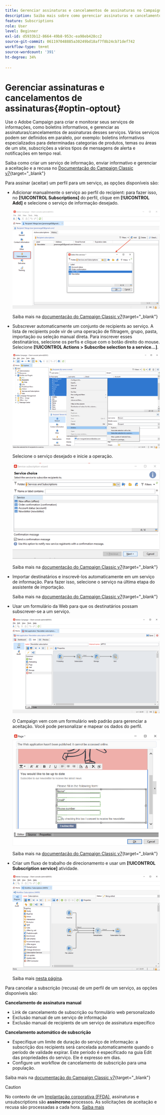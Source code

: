 ```yaml
---
title: Gerenciar assinaturas e cancelamentos de assinaturas no Campaign
description: Saiba mais sobre como gerenciar assinaturas e cancelamentos de assinaturas no Campaign v8.
feature: Subscriptions
role: User
level: Beginner
exl-id: d5933b12-8664-49b8-953c-ea98eb428cc2
source-git-commit: 061197048885a30249bd18af7f8b24cb71def742
workflow-type: tm+mt
source-wordcount: '391'
ht-degree: 34%

---
```


# Gerenciar assinaturas e cancelamentos de assinaturas{#optin-optout}

Use o Adobe Campaign para criar e monitorar seus serviços de informações, como boletins informativos, e gerenciar as assinaturas/cancelamentos de assinaturas desses serviços. Vários serviços podem ser definidos em paralelo, por exemplo: boletins informativos especializados para determinadas categorias de produtos, temas ou áreas de um site, subscrições a vários tipos de mensagens de alerta e notificações em tempo real.

Saiba como criar um serviço de informação, enviar informativo e gerenciar a aceitação e a recusa no [Documentação do Campaign Classic v7](https://experienceleague.adobe.com/docs/campaign-classic/using/sending-messages/subscriptions-and-referrals/managing-subscriptions.html){target="_blank"}

Para assinar (aceitar) um perfil para um serviço, as opções disponíveis são:

* Adicionar manualmente o serviço ao perfil do recipient: para fazer isso, no **[!UICONTROL Subscriptions]** do perfil, clique em **[!UICONTROL Add]** e selecione o serviço de informação desejado.

  ![](assets/subscribe-to-a-service.png)

  Saiba mais na [documentação do Campaign Classic v7](https://experienceleague.adobe.com/docs/campaign-classic/using/getting-started/profile-management/editing-a-profile.html#deliveries-tab){target="_blank"}

* Subscrever automaticamente um conjunto de recipients ao serviço. A lista de recipients pode vir de uma operação de filtragem, grupo, pasta, importação ou seleção manual direta. Para inscrever esses destinatários, selecione os perfis e clique com o botão direito do mouse. Selecione **[!UICONTROL Actions > Subscribe selection to a service...]**.

  ![](assets/subscribe-selection.png)

  Selecione o serviço desejado e inicie a operação.

  ![](assets/subscribe-confirm.png)

  Saiba mais na [documentação do Campaign Classic v7](https://experienceleague.adobe.com/docs/campaign-classic/using/getting-started/profile-management/editing-a-profile.html#deliveries-tab){target="_blank"}


* Importar destinatários e inscrevê-los automaticamente em um serviço de informação. Para fazer isso, selecione o serviço na última etapa do assistente de importação.

  Saiba mais na [documentação do Campaign Classic v7](https://experienceleague.adobe.com/docs/campaign-classic/using/getting-started/importing-and-exporting-data/generic-imports-exports/executing-import-jobs.html#step-5---additional-step-when-importing-recipients){target="_blank"}

* Usar um formulário da Web para que os destinatários possam subscrever-se a um serviço.

  ![](assets/opt-in-webapp.png)

  O Campaign vem com um formulário web padrão para gerenciar a aceitação. Você pode personalizar e mapear os dados do perfil.

  ![](assets/web-app.png)

  Saiba mais na [documentação do Campaign Classic v7](https://experienceleague.adobe.com/docs/campaign-classic/using/designing-content/web-forms/use-cases--web-forms.html#create-a-subscription--form-with-double-opt-in){target="_blank"}


* Criar um fluxo de trabalho de direcionamento e usar um **[!UICONTROL Subscription service]** atividade.

  ![](assets/wf-subscription.png)

  Saiba mais [nesta página](https://experienceleague.adobe.com/docs/campaign/automation/workflows/wf-activities/targeting-activities/subscription-services.html).

Para cancelar a subscrição (recusa) de um perfil de um serviço, as opções disponíveis são:

**Cancelamento de assinatura manual**

* Link de cancelamento de subscrição ou formulário web personalizado
* Exclusão manual de um serviço de informação
* Exclusão manual de recipients de um serviço de assinatura específico

**Cancelamento automático de subscrição**

* Especifique um limite de duração do serviço de informação: a subscrição dos recipients será cancelada automaticamente quando o período de validade expirar. Este período é especificado na guia Edit das propriedades do serviço. Ele é expresso em dias.
* Configure um workflow de cancelamento de subscrição para uma população.

Saiba mais na [documentação do Campaign Classic v7](https://experienceleague.adobe.com/docs/campaign-classic/using/sending-messages/subscriptions-and-referrals/managing-subscriptions.html#unsubscribing-a-recipient-from-a-service){target="_blank"}


>[!CAUTION]
>
>No contexto de um [Implantação corporativa (FFDA)](../architecture/enterprise-deployment.md), assinaturas e unsubscriptions são **assíncrono** processos. As solicitações de aceitação e recusa são processadas a cada hora. [Saiba mais](../architecture/new-apis.md#sub-apis)

<!--
You can also enable your delivery recipients to forward messages to a friend. To do this, insert the relevant links into your delivery. You may then track this sharing process as well as the number of visits to the concerned pages. 

For more on this capability, refer to [Campaign Classic v7 documentation](https://experienceleague.adobe.com/docs/campaign-classic/using/sending-messages/subscriptions-and-referrals/viral-and-social-marketing.html#viral-marketing--forward-to-a-friend){target="_blank"}
-->
